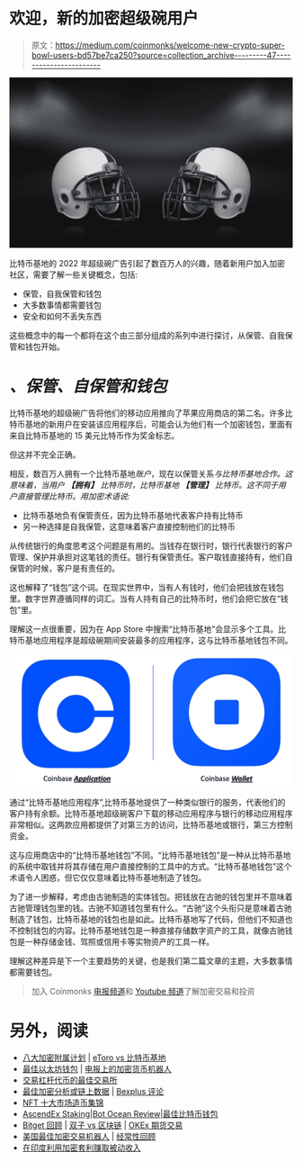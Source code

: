 # 欢迎，新的加密超级碗用户

> 原文：<https://medium.com/coinmonks/welcome-new-crypto-super-bowl-users-bd57be7ca250?source=collection_archive---------47----------------------->

![](img/540887ecdacf4ed4649a1d9626c80769.png)

比特币基地的 2022 年超级碗广告引起了数百万人的兴趣，随着新用户加入加密社区，需要了解一些关键概念，包括:

*   保管，自我保管和钱包
*   大多数事情都需要钱包
*   安全和如何不丢失东西

这些概念中的每一个都将在这个由三部分组成的系列中进行探讨，从保管、自我保管和钱包开始。

# ***、保管、自保管和钱包***

比特币基地的超级碗广告将他们的移动应用推向了苹果应用商店的第二名。许多比特币基地的新用户在安装该应用程序后，可能会认为他们有一个加密钱包，里面有来自比特币基地的 15 美元比特币作为奖金标志。

但这并不完全正确。

相反，数百万人拥有一个比特币基地*账户*，现在以保管关系*与比特币基地合作。这意味着，当用户 ***【拥有】*** 比特币时，比特币基地 ***【管理】*** 比特币。这不同于用户直接管理比特币。用加密术语说:*

*   比特币基地负有保管责任，因为比特币基地代表客户持有比特币
*   另一种选择是自我保管，这意味着客户直接控制他们的比特币

从传统银行的角度思考这个问题是有用的。当钱存在银行时，银行代表银行的客户管理、保护并承担对这笔钱的责任。银行有保管责任。客户取钱直接持有，他们自保管的时候，客户是有责任的。

这也解释了“钱包”这个词。在现实世界中，当有人有钱时，他们会把钱放在钱包里。数字世界遵循同样的词汇。当有人持有自己的比特币时，他们会把它放在“钱包”里。

理解这一点很重要，因为在 App Store 中搜索“比特币基地”会显示多个工具。比特币基地应用程序是超级碗期间安装最多的应用程序，这与比特币基地钱包不同。

![](img/970552e74ce247642620b8ba0f4aa827.png)

通过“比特币基地应用程序”,比特币基地提供了一种类似银行的服务，代表他们的客户持有余额。比特币基地超级碗客户下载的移动应用程序与银行的移动应用程序非常相似。这两款应用都提供了对第三方的访问，比特币基地或银行，第三方控制资金。

这与应用商店中的“比特币基地钱包”不同。“比特币基地钱包”是一种从比特币基地的系统中取钱并将其存储在用户直接控制的工具中的方式。“比特币基地钱包”这个术语令人困惑，但它仅仅意味着比特币基地制造了钱包。

为了进一步解释，考虑由古驰制造的实体钱包。把钱放在古驰的钱包里并不意味着古驰管理钱包里的钱。古驰不知道钱包里有什么。“古驰”这个头衔只是意味着古驰制造了钱包，比特币基地的钱包也是如此。比特币基地写了代码，但他们不知道也不控制钱包的内容。比特币基地钱包是一种直接存储数字资产的工具，就像古驰钱包是一种存储金钱、驾照或信用卡等实物资产的工具一样。

理解这种差异是下一个主要趋势的关键，也是我们第二篇文章的主题，大多数事情都需要钱包。

> 加入 Coinmonks [电报频道](https://t.me/coincodecap)和 [Youtube 频道](https://www.youtube.com/c/coinmonks/videos)了解加密交易和投资

# 另外，阅读

*   [八大加密附属计划](https://coincodecap.com/crypto-affiliate-programs) | [eToro vs 比特币基地](https://coincodecap.com/etoro-vs-coinbase)
*   [最佳以太坊钱包](https://coincodecap.com/best-ethereum-wallets) | [电报上的加密货币机器人](https://coincodecap.com/telegram-crypto-bots)
*   [交易杠杆代币的最佳交易所](https://coincodecap.com/leveraged-token-exchanges)
*   [最佳加密分析或链上数据](https://coincodecap.com/blockchain-analytics) | [Bexplus 评论](https://coincodecap.com/bexplus-review)
*   [NFT 十大市场造币集锦](https://coincodecap.com/nft-marketplaces)
*   [AscendEx Staking](https://coincodecap.com/ascendex-staking)|[Bot Ocean Review](https://coincodecap.com/bot-ocean-review)|[最佳比特币钱包](https://coincodecap.com/bitcoin-wallets-india)
*   [Bitget 回顾](https://coincodecap.com/bitget-review) | [双子 vs 区块链](https://coincodecap.com/gemini-vs-blockfi) | [OKEx 期货交易](https://coincodecap.com/okex-futures-trading)
*   [美国最佳加密交易机器人](https://coincodecap.com/crypto-trading-bots-in-the-us) | [经常性回顾](https://coincodecap.com/changelly-review)
*   [在印度利用加密套利赚取被动收入](https://coincodecap.com/crypto-arbitrage-in-india)